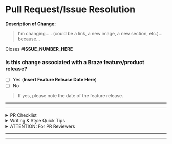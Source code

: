 # Pull Request/Issue Resolution

**Description of Change:**
> I'm changing..... (could be a link, a new image, a new section, etc.)... because...


Closes #**ISSUE_NUMBER_HERE**

### Is this change associated with a Braze feature/product release?
- [ ] Yes (__Insert Feature Release Date Here__)
- [ ] No

> If yes, please note the date of the feature release.


---
---

<details>
<summary>PR Checklist</summary>

- [ ] Check that all links work!
- [ ] Ensure you have completed [our CLA](https://www.braze.com/docs/cla/).
- [ ] Tag @Timothy-Kim as a reviewer when your work is _done and ready to be reviewed for merge_.
- [ ] Tag others as Reviewers as necessary.
- [ ] If you have modified any links, be sure to add redirects to `config/nginx.conf.erb`.

</details>


<details>
<summary>Writing & Style Quick Tips</summary>

- Use the formatting shown on the [Styling Test Page](https://github.com/Appboy/braze-docs/blob/develop/_docs/_home/styling_test_page.md) to create unique templates and vehicles for your information.
- Use Action verbs!
- Capitalize proper nouns, unique Braze tools and features, custom Braze channels, and all Header titles.
- Redirect when necessary!
- Always speak to the Braze customer - refer to them as “you”, whether they are an Engineer/Developer, a Marketer, or an Admin.
- On Voice: You should aim to be a Friendly Professor. Imagine, if you will, the smartest, but also kindest professor you had. You know, the one who showed you your potential and tested you, but also went slowly in class so you could take great notes and learn some things? Don't be too peppy, but don't be formal. You’re not selling anything - you’re instructing and informing and enabling.

_Consult the [Docs Text Formatting Guide](https://github.com/Appboy/braze-docs/wiki/Special-Formatting) and the [Docs Writing Style Guide & Best Practices](https://github.com/Appboy/braze-docs/wiki/Writing-Style-Guide-&-Best-Practices) for more details._

</details>


<details>
<summary>ATTENTION: For PR Reviewers</summary>

- [ ] Read our [Reviewing a PR page](https://github.com/Appboy/braze-docs/wiki/Reviewing-a-PR) for more on our reviewing suggestions.
- [ ] Preview all changes in the linked Heroku environment (click `View deployment` button below, then "Docs". A `502` error just means you should refresh until you see the Docs Home page.
</details>

---
---

<!-- Thanks for filling me out! If you have any thoughts on how to improve this template, please file an issue or reach out to @Timothy-Kim. -->
